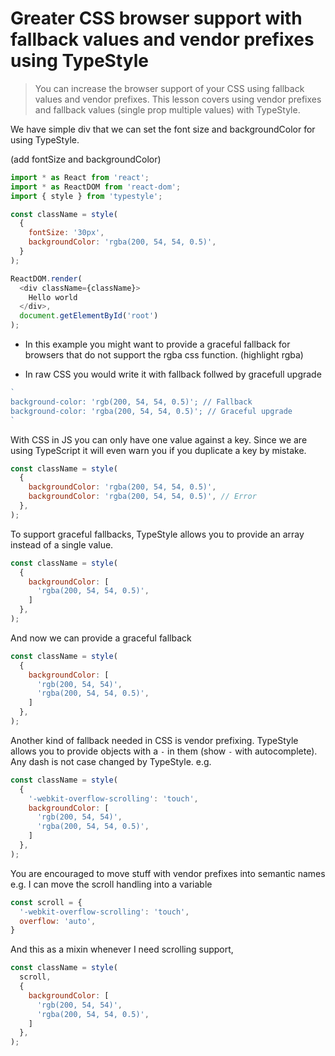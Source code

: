 # Greater CSS browser support with fallback values and vendor prefixes using TypeStyle
> You can increase the browser support of your CSS using fallback values and vendor prefixes. This lesson covers using vendor prefixes and fallback values (single prop multiple values) with TypeStyle.

We have simple div that we can set the font size and backgroundColor for using TypeStyle.

(add fontSize and backgroundColor)
```js
import * as React from 'react';
import * as ReactDOM from 'react-dom';
import { style } from 'typestyle';

const className = style(
  {
    fontSize: '30px',
    backgroundColor: 'rgba(200, 54, 54, 0.5)',
  }
);

ReactDOM.render(
  <div className={className}>
    Hello world
  </div>,
  document.getElementById('root')
);
```
* In this example you might want to provide a graceful fallback for browsers that do not support the rgba css function. (highlight rgba)

* In raw CSS you would write it with fallback follwed by gracefull upgrade

```js
`
background-color: 'rgb(200, 54, 54, 0.5)'; // Fallback
background-color: 'rgba(200, 54, 54, 0.5)'; // Graceful upgrade
`
```
With CSS in JS you can only have one value against a key. Since we are using TypeScript it will even warn you if you duplicate a key by mistake.

```js
const className = style(
  {
    backgroundColor: 'rgba(200, 54, 54, 0.5)',
    backgroundColor: 'rgba(200, 54, 54, 0.5)', // Error
  },
);
```
To support graceful fallbacks, TypeStyle allows you to provide an array instead of a single value.

```js
const className = style(
  {
    backgroundColor: [
      'rgba(200, 54, 54, 0.5)',
    ]
  },
);
```
And now we can provide a graceful fallback

```js
const className = style(
  {
    backgroundColor: [
      'rgb(200, 54, 54)',
      'rgba(200, 54, 54, 0.5)',
    ]
  },
);
```

Another kind of fallback needed in CSS is vendor prefixing. TypeStyle allows you to provide objects with a `-` in them (show `-` with autocomplete). Any dash is not case changed by TypeStyle. e.g.

```js
const className = style(
  {
    '-webkit-overflow-scrolling': 'touch',
    backgroundColor: [
      'rgb(200, 54, 54)',
      'rgba(200, 54, 54, 0.5)',
    ]
  },
);
```

You are encouraged to move stuff with vendor prefixes into semantic names e.g. I can move the scroll handling into a variable

```js
const scroll = {
  '-webkit-overflow-scrolling': 'touch',
  overflow: 'auto',
}
```

And this as a mixin whenever I need scrolling support,

```js
const className = style(
  scroll,
  {
    backgroundColor: [
      'rgb(200, 54, 54)',
      'rgba(200, 54, 54, 0.5)',
    ]
  },
);
```
